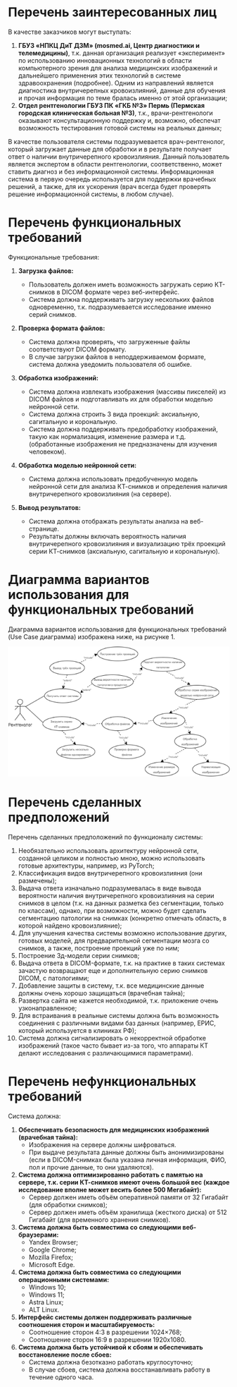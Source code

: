 # Перечень заинтересованных лиц

В качестве заказчиков могут выступать:

1. **ГБУЗ «НПКЦ ДиТ ДЗМ» (mosmed.ai, Центр диагностики и телемедицины)**, т.к. данная организация реализует «эксперимент» по использованию инновационных технологий в области компьютерного зрения для анализа медицинских изображений и дальнейшего применения этих технологий в системе здравоохранения (подробнее). Одним из направлений является диагностика внутричерепных кровоизлияний, данные для обучения и прочая информация по теме бралась именно от этой организации;
2. **Отдел рентгенологии ГБУЗ ПК «ГКБ №3» Пермь (Пермская городская клиническая больная №3)**, т.к., врачи-рентгенологи оказывают консультационную поддержку и, возможно, обеспечат возможность тестирования готовой системы на реальных данных;

В качестве пользователя системы подразумевается врач-рентгенолог, который загружает данные для обработки и в результате получает ответ о наличии внутричерепного кровоизлияния. Данный пользователь является экспертом в области рентгенологии, соответственно, может ставить диагноз и без информационной системы. Информационная система в первую очередь используется для поддержки врачебных решений, а также, для их ускорения (врач всегда будет проверять решение информационной системы, в любом случае).

# Перечень функциональных требований

Функциональные требования:

1. **Загрузка файлов:**
   - Пользователь должен иметь возможность загружать серию КТ-снимков в DICOM формате через веб-интерфейс.
   - Система должна поддерживать загрузку нескольких файлов одновременно, т.к. подразумевается исследование именно серий снимков.

2. **Проверка формата файлов:**
   - Система должна проверять, что загруженные файлы соответствуют DICOM формату.
   - В случае загрузки файлов в неподдерживаемом формате, система должна уведомить пользователя об ошибке.

3. **Обработка изображений:**
   - Система должна извлекать изображения (массивы пикселей) из DICOM файлов и подготавливать их для обработки моделью нейронной сети.
   - Система должна строить 3 вида проекций: аксиальную, сагитальную и корональную.
   - Система должна поддерживать предобработку изображений, такую как нормализация, изменение размера и т.д. (обработанные изображения не предназначены для изучения человеком).

4. **Обработка моделью нейронной сети:**
   - Система должна использовать предобученную модель нейронной сети для анализа КТ-снимков и определения наличия внутричерепного кровоизлияния (на сервере).

5. **Вывод результатов:**
   - Система должна отображать результаты анализа на веб-странице.
   - Результаты должны включать вероятность наличия внутричерепного кровоизлияния и визуализацию трёх проекций серии КТ-снимков (аксиальную, сагитальную и корональную).

# Диаграмма вариантов использования для функциональных требований

Диаграмма вариантов использования для функциональных требований (Use Case диаграмма) изображена ниже, на рисунке 1.

![Рисунок 1 - Диаграмма вариантов использования для функциональных требований](рисунок1.png)

# Перечень сделанных предположений

Перечень сделанных предположений по функционалу системы:

1. Необязательно использовать архитектуру нейронной сети, созданной целиком и полностью мною, можно использовать готовые архитектуры, например, из PyTorch;
2. Классификация видов внутричерепного кровоизлияния (они размечены);
3. Выдача ответа изначально подразумевалась в виде вывода вероятности наличия внутричерепного кровоизлияния на серии снимков в целом (т.к. на данных разметка без сегментации, только по классам), однако, при возможности, можно будет сделать сегментацию патологии на снимках (конкретно отмечать область, в которой найдено кровоизлияние);
4. Для улучшения качества системы возможно использование других, готовых моделей, для предварительной сегментации мозга со снимков, а также, построение проекций уже по ним;
5. Построение 3д-модели серии снимков;
6. Выдача ответа в DICOM-формате, т.к. на практике в таких системах зачастую возвращают еще и дополнительную серию снимков DICOM, с патологиями;
7. Добавление защиты в систему, т.к. все медицинские данные должны очень хорошо защищаться (врачебная тайна);
8. Развертка сайта не кажется необходимой, т.к. приложение очень узконаправленное;
9. Для встраивания в реальные системы должна быть возможность соединения с различными видами баз данных (например, ЕРИС, который используется в клиниках РФ);
10. Система должна сигнализировать о некорректной обработке изображений (такое часто бывает из-за того, что аппараты КТ делают исследования с различающимися параметрами).

# Перечень нефункциональных требований

Система должна:

1. **Обеспечивать безопасность для медицинских изображений (врачебная тайна):**
    - Изображения на сервере должны шифроваться.
    - При выдаче результата данные должны быть анонимизированы (если в DICOM-снимках была указана личная информация, ФИО, пол и прочие данные, то они удаляются).
2. **Система должна оптимизированно работать с памятью на сервере, т.к. серии КТ-снимков имеют очень большой вес (каждое исследование вполне может весить более 500 Мегабайт):**
    - Сервер должен иметь объём оперативной памяти от 32 Гигабайт (для обработки снимков);
    - Сервер должен иметь объём хранилища (жесткого диска) от 512 Гигабайт (для временного хранения снимков).
3. **Система должна быть совместима со следующими веб-браузерами:**
    - Yandex Browser;
    - Google Chrome;
    - Mozilla Firefox;
    - Microsoft Edge.
4. **Система должна быть совместима со следующими операционными системами:**
    - Windows 10;
    - Windows 11;
    - Astra Linux;
    - ALT Linux.
5. **Интерфейс системы должен поддерживать различные соотношения сторон и масштабируемость:**
    - Соотношение сторон 4:3 в разрешении 1024×768;
    - Соотношение сторон 16:9 в разрешении 1920x1080.
6. **Система должна быть устойчивой к сбоям и обеспечивать восстановление после сбоев:**
    - Система должна безотказно работать круглосуточно;
    - В случае сбоев, система должна восстанавливать работу в течение одного часа.
